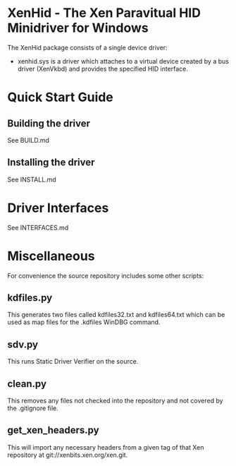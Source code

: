 XenHid - The Xen Paravitual HID Minidriver for Windows
======================================================

The XenHid package consists of a single device driver:

*    xenhid.sys is a driver which attaches to a virtual device created
     by a bus driver (XenVkbd) and provides the specified HID interface.

Quick Start Guide
=================

Building the driver
-------------------

See BUILD.md

Installing the driver
---------------------

See INSTALL.md

Driver Interfaces
=================

See INTERFACES.md

Miscellaneous
=============

For convenience the source repository includes some other scripts:

kdfiles.py
----------

This generates two files called kdfiles32.txt and kdfiles64.txt which can
be used as map files for the .kdfiles WinDBG command.

sdv.py
------

This runs Static Driver Verifier on the source.

clean.py
--------

This removes any files not checked into the repository and not covered by
the .gitignore file.

get_xen_headers.py
------------------

This will import any necessary headers from a given tag of that Xen
repository at git://xenbits.xen.org/xen.git.
